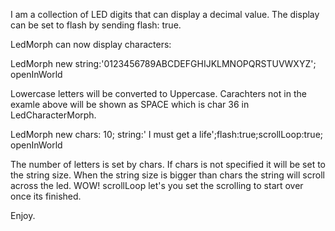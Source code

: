 I am a collection of LED digits that can display a decimal value.  The display can be set to flash by sending flash: true.

LedMorph can now display characters:

LedMorph new  string:'0123456789ABCDEFGHIJKLMNOPQRSTUVWXYZ'; openInWorld

Lowercase letters will be converted to Uppercase. Carachters not in the examle
above will be shown as SPACE which is char 36 in LedCharacterMorph.

LedMorph new  chars: 10; string:'           I must get a life';flash:true;scrollLoop:true; openInWorld

The number of letters is set by chars. 
If chars is not specified it will be set to the string size. 
When the string size is bigger than chars
the string will scroll across the led. WOW!
scrollLoop let's you set the scrolling to start over once its finished.

Enjoy.

